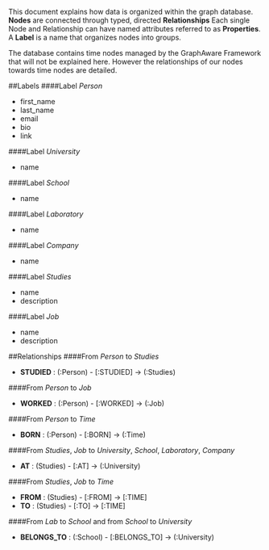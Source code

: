 This document explains how data is organized within the graph database. **Nodes** are connected through typed, directed **Relationships**
Each single Node and Relationship can have named attributes referred to as **Properties**. A **Label** is a name that organizes nodes into groups.

The database contains time nodes managed by the GraphAware Framework that will not be explained here. However the relationships of our nodes towards time nodes are detailed. 

##Labels 
####Label *Person*
 - first_name
 - last_name
 - email
 - bio
 - link

####Label *University*
 - name

####Label *School*
 - name

####Label *Laboratory*
 - name

####Label *Company*
 - name

####Label *Studies*

 - name
 - description

####Label *Job*

 - name
 - description

##Relationships
####From *Person* to *Studies*
 - **STUDIED** : (:Person) - [:STUDIED] -> (:Studies)

####From *Person* to *Job*
 - **WORKED** : (:Person) - [:WORKED] -> (:Job)

####From *Person* to *Time*
 - **BORN** : (:Person) - [:BORN] -> (:Time)

####From *Studies*, *Job* to *University*, *School*, *Laboratory*, *Company*
 - **AT** : (Studies) - [:AT] -> (:University) 

####From *Studies*, *Job* to *Time*
 - **FROM** : (Studies) - [:FROM] -> [:TIME]
 - **TO** : (Studies) - [:TO] -> [:TIME]

####From *Lab* to *School* and from *School* to *University*
 - **BELONGS_TO** : (:School) - [:BELONGS_TO] -> (:University)
